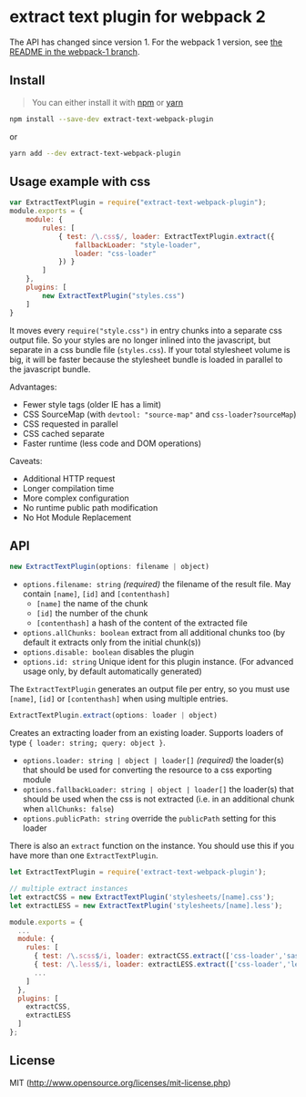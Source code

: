 # extract text plugin for webpack 2

The API has changed since version 1. For the webpack 1 version, see [the README in the webpack-1 branch](https://github.com/webpack/extract-text-webpack-plugin/blob/webpack-1/README.md).

## Install

> You can either install it with [npm](https://nodejs.org/en/) or [yarn](https://yarnpkg.com/)

```sh
npm install --save-dev extract-text-webpack-plugin
```
or
```sh
yarn add --dev extract-text-webpack-plugin
```

## Usage example with css

``` javascript
var ExtractTextPlugin = require("extract-text-webpack-plugin");
module.exports = {
	module: {
		rules: [
			{ test: /\.css$/, loader: ExtractTextPlugin.extract({
				fallbackLoader: "style-loader",
				loader: "css-loader"
			}) }
		]
	},
	plugins: [
		new ExtractTextPlugin("styles.css")
	]
}
```

It moves every `require("style.css")` in entry chunks into a separate css output file. So your styles are no longer inlined into the javascript, but separate in a css bundle file (`styles.css`). If your total stylesheet volume is big, it will be faster because the stylesheet bundle is loaded in parallel to the javascript bundle.

Advantages:

* Fewer style tags (older IE has a limit)
* CSS SourceMap (with `devtool: "source-map"` and `css-loader?sourceMap`)
* CSS requested in parallel
* CSS cached separate
* Faster runtime (less code and DOM operations)

Caveats:

* Additional HTTP request
* Longer compilation time
* More complex configuration
* No runtime public path modification
* No Hot Module Replacement

## API

``` javascript
new ExtractTextPlugin(options: filename | object)
```

* `options.filename: string` _(required)_ the filename of the result file. May contain `[name]`, `[id]` and `[contenthash]`
  * `[name]` the name of the chunk
  * `[id]` the number of the chunk
  * `[contenthash]` a hash of the content of the extracted file
* `options.allChunks: boolean` extract from all additional chunks too (by default it extracts only from the initial chunk(s))
* `options.disable: boolean` disables the plugin
* `options.id: string` Unique ident for this plugin instance. (For advanced usage only, by default automatically generated)

The `ExtractTextPlugin` generates an output file per entry, so you must use `[name]`, `[id]` or `[contenthash]` when using multiple entries.

``` javascript
ExtractTextPlugin.extract(options: loader | object)
```

Creates an extracting loader from an existing loader. Supports loaders of type `{ loader: string; query: object }`.

* `options.loader: string | object | loader[]` _(required)_ the loader(s) that should be used for converting the resource to a css exporting module
* `options.fallbackLoader: string | object | loader[]` the loader(s) that should be used when the css is not extracted (i.e. in an additional chunk when `allChunks: false`)
* `options.publicPath: string` override the `publicPath` setting for this loader

There is also an `extract` function on the instance. You should use this if you have more than one `ExtractTextPlugin`.

```javascript
let ExtractTextPlugin = require('extract-text-webpack-plugin');

// multiple extract instances
let extractCSS = new ExtractTextPlugin('stylesheets/[name].css');
let extractLESS = new ExtractTextPlugin('stylesheets/[name].less');

module.exports = {
  ...
  module: {
    rules: [
      { test: /\.scss$/i, loader: extractCSS.extract(['css-loader','sass-loader']) },
      { test: /\.less$/i, loader: extractLESS.extract(['css-loader','less-loader']) },
      ...
    ]
  },
  plugins: [
    extractCSS,
    extractLESS
  ]
};
```

## License

MIT (http://www.opensource.org/licenses/mit-license.php)
